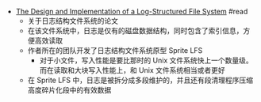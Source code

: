 - [The Design and Implementation of a Log-Structured File System](https://people.eecs.berkeley.edu/~brewer/cs262/LFS.pdf) #read
	- 关于日志结构文件系统的论文
	- 在该文件系统中，日志是仅有的磁盘数据结构，同时包含了索引信息，方便高效读取
	- 作者所在的团队开发了日志结构文件系统原型 Sprite LFS
		- 对于小文件，写入性能是要比那时的 Unix 文件系统快上一个数量级。而在读取和大块写入性能上，和 Unix 文件系统相当或者更好
	- 在 Sprite LFS 中，日志是被拆分成多段维护的，并且还有段清理程序压缩高度碎片化段中的有效数据